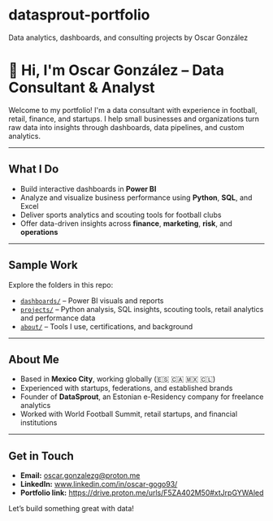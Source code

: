 # datasprout-portfolio
Data analytics, dashboards, and consulting projects by Oscar González

# 👋 Hi, I'm Oscar González – Data Consultant & Analyst

Welcome to my portfolio! I'm a data consultant with experience in football, retail, finance, and startups. I help small businesses and organizations turn raw data into insights through dashboards, data pipelines, and custom analytics.

---

## What I Do

- Build interactive dashboards in **Power BI**
- Analyze and visualize business performance using **Python**, **SQL**, and Excel
- Deliver sports analytics and scouting tools for football clubs
- Offer data-driven insights across **finance**, **marketing**, **risk**, and **operations**

---

## Sample Work

Explore the folders in this repo:

- [`dashboards/`](./dashboards) – Power BI visuals and reports
- [`projects/`](./projects) – Python analysis, SQL insights, scouting tools, retail analytics and performance data
- [`about/`](./about) – Tools I use, certifications, and background

---

## About Me

- Based in **Mexico City**, working globally (🇪🇸 🇨🇦 🇲🇽 🇨🇱)
- Experienced with startups, federations, and established brands
- Founder of **DataSprout**, an Estonian e-Residency company for freelance analytics
- Worked with World Football Summit, retail startups, and financial institutions

---

## Get in Touch

- **Email:** oscar.gonzalezg@proton.me
- **LinkedIn:** www.linkedin.com/in/oscar-gogo93/
- **Portfolio link:** https://drive.proton.me/urls/F5ZA402M50#xtJrpGYWAled

Let’s build something great with data!
